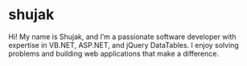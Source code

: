 # shujak
Hi! My name is Shujak, and I’m a passionate software developer with expertise in VB.NET, ASP.NET, and jQuery DataTables. I enjoy solving problems and building web applications that make a difference.
